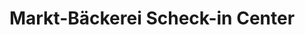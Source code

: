 ---
title: "Markt-Bäckerei Scheck-in Center"
url: /buehlertal/markt-baeckerei-scheck-in-center/
shop: Bäckerei
---